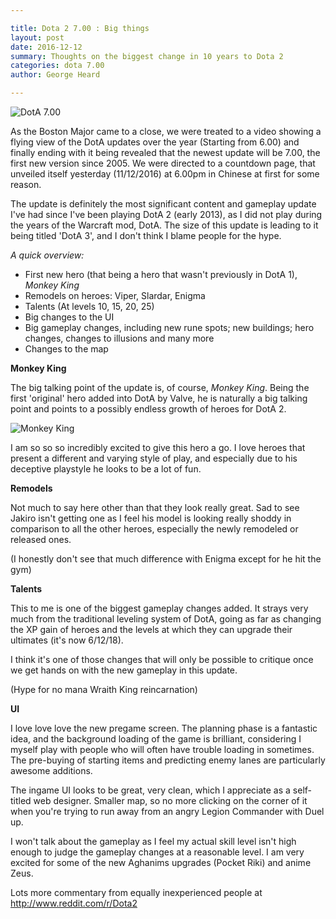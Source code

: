 ```yaml
---

title: Dota 2 7.00 : Big things
layout: post
date: 2016-12-12
summary: Thoughts on the biggest change in 10 years to Dota 2
categories: dota 7.00
author: George Heard

---
```


![DotA 7.00](http://edge.alluremedia.com.au/m/k/2016/12/countdown.jpg "DotA 2 7.00")


As the Boston Major came to a close, we were treated to a video showing a flying view of the DotA updates over the year (Starting from 6.00) and finally ending with it being revealed that the newest update will be 7.00, the first new version since 2005. We were directed to a countdown page, that unveiled itself yesterday (11/12/2016) at 6.00pm in Chinese at first for some reason.

The update is definitely the most significant content and gameplay update I've had since I've been playing DotA 2 (early 2013), as I did not play during the years of the Warcraft mod, DotA. The size of this update is leading to it being titled 'DotA 3', and I don't think I blame people for the hype.

_A quick overview:_

* First new hero (that being a hero that wasn't previously in DotA 1), *Monkey King*
* Remodels on heroes: Viper, Slardar, Enigma
* Talents (At levels 10, 15, 20, 25)
* Big changes to the UI
* Big gameplay changes, including new rune spots; new buildings; hero changes, changes to illusions and many more
* Changes to the map

**Monkey King**

The big talking point of the update is, of course, *Monkey King*. Being the first 'original' hero added into DotA by Valve, he is naturally a big talking point and points to a possibly endless growth of heroes for DotA 2.

![Monkey King](http://images.techtimes.com/data/images/full/283592/dota-2-patch-7-00.png "Monkey King HYPE")

I am so so so incredibly excited to give this hero a go. I love heroes that present a different and varying style of play, and especially due to his deceptive playstyle he looks to be a lot of fun.


**Remodels**

Not much to say here other than that they look really great. Sad to see Jakiro isn't getting one as I feel his model is looking really shoddy in comparison to all the other heroes, especially the newly remodeled or released ones.

(I honestly don't see that much difference with Enigma except for he hit the gym)

**Talents**

This to me is one of the biggest gameplay changes added. It strays very much from the traditional leveling system of DotA, going as far as changing the XP gain of heroes and the levels at which they can upgrade their ultimates (it's now 6/12/18).

I think it's one of those changes that will only be possible to critique once we get hands on with the new gameplay in this update.

(Hype for no mana Wraith King reincarnation)

**UI**

I love love love the new pregame screen. The planning phase is a fantastic idea, and the background loading of the game is brilliant, considering I myself play with people who will often have trouble loading in sometimes. The pre-buying of starting items and predicting enemy lanes are particularly awesome additions.

The ingame UI looks to be great, very clean, which I appreciate as a self-titled web designer. Smaller map, so no more clicking on the corner of it when you're trying to run away from an angry Legion Commander with Duel up.



I won't talk about the gameplay as I feel my actual skill level isn't high enough to judge the gameplay changes at a reasonable level. I am very excited for some of the new Aghanims upgrades (Pocket Riki) and anime Zeus.

Lots more commentary from equally inexperienced people at http://www.reddit.com/r/Dota2
